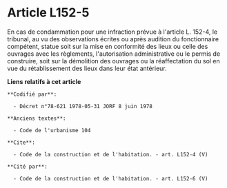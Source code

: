 # Article L152-5

En cas de condammation pour une infraction prévue à l'article L. 152-4, le tribunal, au vu des observations écrites ou après
audition du fonctionnaire compétent, statue soit sur la mise en conformité des lieux ou celle des ouvrages avec les
règlements, l'autorisation administrative ou le permis de construire, soit sur la démolition des ouvrages ou la réaffectation
du sol en vue du rétablissement des lieux dans leur état antérieur.

**Liens relatifs à cet article**

	**Codifié par**:

	  - Décret n°78-621 1978-05-31 JORF 8 juin 1978

	**Anciens textes**:

	  - Code de l'urbanisme 104

	**Cite**:

	  - Code de la construction et de l'habitation. - art. L152-4 (V)

	**Cité par**:

	  - Code de la construction et de l'habitation. - art. L152-6 (V)
